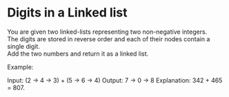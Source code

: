 # Digits in a Linked list

You are given two linked-lists representing two non-negative integers.<br> The digits are stored in reverse order and each of their nodes contain a single digit.<br> Add the two numbers and return it as a linked list.

Example:

Input: (2 -> 4 -> 3) + (5 -> 6 -> 4)
Output: 7 -> 0 -> 8
Explanation: 342 + 465 = 807.
